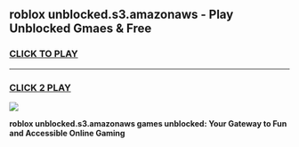 
## roblox unblocked.s3.amazonaws - Play Unblocked Gmaes & Free
<h3>
<a href="https://news.freeplayer.one?title=roblox_unblocked.s3.amazonaws&ref=16F">CLICK TO PLAY</a></h3>
<hr>

<h3>
<a href="https://news.freeplayer.one?title=roblox_unblocked.s3.amazonaws&ref=16F">CLICK 2 PLAY</a>
  
</h3>

<a href="https://news.freeplayer.one?title=roblox_unblocked.s3.amazonaws&ref=16F/"><img src="https://clearcache.store/games.png"></a>


**roblox unblocked.s3.amazonaws games unblocked: Your Gateway to Fun and Accessible Online Gaming**
